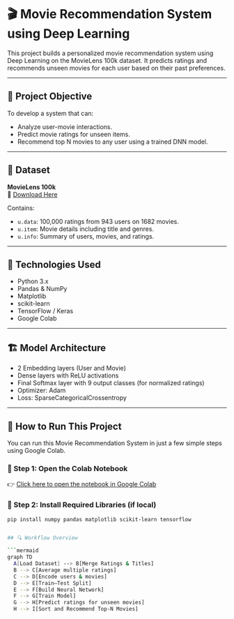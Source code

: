 # 🎬 Movie Recommendation System using Deep Learning

This project builds a personalized movie recommendation system using Deep Learning on the MovieLens 100k dataset. It predicts ratings and recommends unseen movies for each user based on their past preferences.

---

## 📌 Project Objective

To develop a system that can:
- Analyze user-movie interactions.
- Predict movie ratings for unseen items.
- Recommend top N movies to any user using a trained DNN model.

---

## 📂 Dataset

**MovieLens 100k**  
🔗 [Download Here](http://files.grouplens.org/datasets/movielens/ml-100k.zip)

Contains:
- `u.data`: 100,000 ratings from 943 users on 1682 movies.
- `u.item`: Movie details including title and genres.
- `u.info`: Summary of users, movies, and ratings.

---

## 🧪 Technologies Used

- Python 3.x
- Pandas & NumPy
- Matplotlib
- scikit-learn
- TensorFlow / Keras
- Google Colab

---

## 🏗️ Model Architecture

- 2 Embedding layers (User and Movie)
- Dense layers with ReLU activations
- Final Softmax layer with 9 output classes (for normalized ratings)
- Optimizer: Adam
- Loss: SparseCategoricalCrossentropy

---

## 🚀 How to Run This Project

You can run this Movie Recommendation System in just a few simple steps using Google Colab.

### 🔗 Step 1: Open the Colab Notebook

👉 [Click here to open the notebook in Google Colab](https://colab.research.google.com/drive/1O-d7VsEqSoT4bAs4J2i0PI-4NU0PXZkG)

### 🧰 Step 2: Install Required Libraries (if local)

```bash
pip install numpy pandas matplotlib scikit-learn tensorflow


## 🔍 Workflow Overview

```mermaid
graph TD
  A[Load Dataset] --> B[Merge Ratings & Titles]
  B --> C[Average multiple ratings]
  C --> D[Encode users & movies]
  D --> E[Train–Test Split]
  E --> F[Build Neural Network]
  F --> G[Train Model]
  G --> H[Predict ratings for unseen movies]
  H --> I[Sort and Recommend Top-N Movies]
